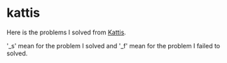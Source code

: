 # kattis

Here is the problems I solved from <a href="https://open.kattis.com/">Kattis</a>.

'_s' mean for the problem I solved and '_f' mean for the problem I failed to solved.
